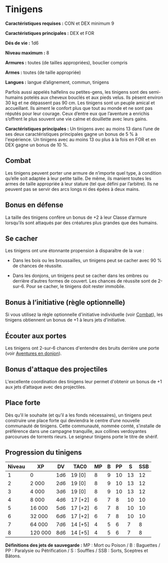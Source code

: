 # Tinigens

**Caractéristiques requises :** CON et DEX minimum 9

**Caractéristiques principales :** DEX et FOR

**Dés de vie :** 1d6

**Niveau maximum :** 8

**Armures :** toutes (de tailles appropriées), bouclier compris

**Armes :** toutes (de taille appropriée)

**Langues :** langue d’alignement, commun, tinigens

Parfois aussi appelés halfelins ou petites-gens, les tinigens sont des
semi-humains potelés aux cheveux bouclés et aux pieds velus. Ils pèsent
environ 30 kg et ne dépassent pas 90 cm. Les tinigens sont un peuple
amical et accueillant. Ils aiment le confort plus que tout au monde et
ne sont pas réputés pour leur courage. Ceux d’entre eux que l’aventure a
enrichis s’offrent le plus souvent une vie calme et douillette avec
leurs gains.

**Caractéristiques principales :** Un tinigens avec au moins 13 dans
l’une de ses deux caractéristiques principales gagne un bonus de 5 % à
l'expérience. Un tinigens avec au moins 13 ou plus à la fois en FOR et
en DEX gagne un bonus de 10 %.

## Combat

Les tinigens peuvent porter une armure de n’importe quel type, à
condition qu’elle soit adaptée à leur petite taille. De même, ils
manient toutes les armes de taille appropriée à leur stature (tel que
défini par l’arbitre). Ils ne peuvent pas se servir des arcs longs ni
des épées à deux mains.

## Bonus en défense

La taille des tinigens confère un bonus de +2 à leur Classe d’armure
lorsqu’ils sont attaqués par des créatures plus grandes que des humains.

## Se cacher

Les tinigens ont une étonnante propension à disparaître de la vue :

  - Dans les bois ou les broussailles, un tinigens peut se cacher avec
    90 % de chances de réussite.

  - Dans les donjons, un tinigens peut se cacher dans les ombres ou
    derrière d’autres formes de couvert. Les chances de réussite sont de
    2-sur-6. Pour se cacher, le tinigens doit rester immobile.

## Bonus à l’initiative (règle optionnelle)

Si vous utilisez la règle optionnelle d'initiative individuelle (voir
[Combat](../Aventure/Combat.md)), les tinigens obtiennent un bonus de +1 à
leurs jets d'initiative.

## Écouter aux portes

Les tinigens ont 2-sur-6 chances d'entendre des bruits derrière une
porte (voir [Aventures en donjon](../Aventure/Aventures_en_donjon.md)).

## Bonus d'attaque des projectiles

L'excellente coordination des tinigens leur permet d'obtenir un bonus de
+1 aux jets d’attaque avec des projectiles.

## Place forte

Dès qu’il le souhaite (et qu’il a les fonds nécessaires), un tinigens
peut construire une place forte qui deviendra le centre d’une nouvelle
communauté de tinigens. Cette communauté, nommée comté, s’installe de
préférence dans une campagne tranquille, aux collines verdoyantes
parcourues de torrents rieurs. Le seigneur tinigens porte le titre de
shérif.

## Progression du tinigens

| **Niveau** | **XP**  | **DV** | **TAC0**  | **MP** | **B** | **PP** | **S** | **SSB** |
| ---------- | ------- | ------ | --------- | ------ | ----- | ------ | ----- | ------- |
| 1          | 0       | 1d6    | 19 \[0\]  | 8      | 9     | 10     | 13    | 12      |
| 2          | 2 000   | 2d6    | 19 \[0\]  | 8      | 9     | 10     | 13    | 12      |
| 3          | 4 000   | 3d6    | 19 \[0\]  | 8      | 9     | 10     | 13    | 12      |
| 4          | 8 000   | 4d6    | 17 \[+2\] | 6      | 7     | 8      | 10    | 10      |
| 5          | 16 000  | 5d6    | 17 \[+2\] | 6      | 7     | 8      | 10    | 10      |
| 6          | 32 000  | 6d6    | 17 \[+2\] | 6      | 7     | 8      | 10    | 10      |
| 7          | 64 000  | 7d6    | 14 \[+5\] | 4      | 5     | 6      | 7     | 8       |
| 8          | 120 000 | 8d6    | 14 \[+5\] | 4      | 5     | 6      | 7     | 8       |

**Définitions des jets de sauvegarde :**
MP : Mort ou Poison / B : Baguettes / PP : Paralysie ou Pétrification /
S : Souffles / SSB : Sorts, Sceptres et Bâtons.
